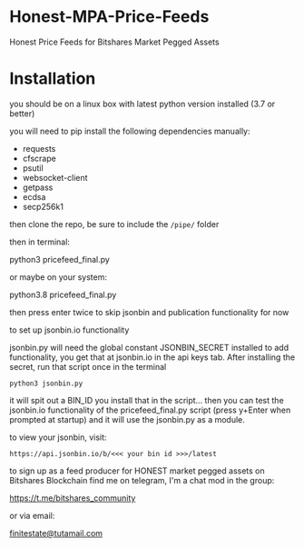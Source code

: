 # Honest-MPA-Price-Feeds
Honest Price Feeds for Bitshares Market Pegged Assets

# Installation

you should be on a linux box with latest python version installed (3.7 or better)

you will need to pip install the following dependencies manually:

- requests
- cfscrape
- psutil
- websocket-client
- getpass
- ecdsa
- secp256k1

then clone the repo, be sure to include the `/pipe/` folder

then in terminal:

  python3 pricefeed_final.py 
  
or maybe on your system:
  
  python3.8 pricefeed_final.py 
  
then press enter twice to skip jsonbin and publication functionality for now

to set up jsonbin.io functionality

jsonbin.py will need the global constant JSONBIN_SECRET installed to add functionality, you get that at jsonbin.io in the api keys tab.   After installing the secret, run that script once in the terminal 

    python3 jsonbin.py 
    
it will spit out a BIN_ID you install that in the script... then you can test the jsonbin.io functionality of the pricefeed_final.py script (press y+Enter when prompted at startup) and it will use the jsonbin.py as a module.

to view your jsonbin, visit:

    https://api.jsonbin.io/b/<<< your bin id >>>/latest
    
to sign up as a feed producer for HONEST market pegged assets on Bitshares Blockchain find me on telegram, I'm a chat mod in the group:

https://t.me/bitshares_community

or via email:

finitestate@tutamail.com



